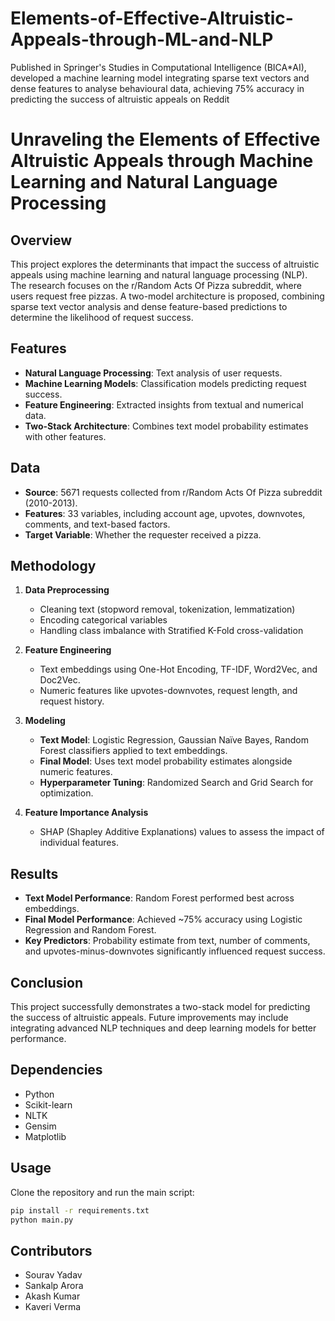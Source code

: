# Elements-of-Effective-Altruistic-Appeals-through-ML-and-NLP
Published in Springer's Studies in Computational Intelligence (BICA*AI), developed a machine learning model integrating sparse text vectors and dense features to analyse behavioural data, achieving 75% accuracy in predicting the success of altruistic appeals on Reddit
# Unraveling the Elements of Effective Altruistic Appeals through Machine Learning and Natural Language Processing

## Overview

This project explores the determinants that impact the success of altruistic appeals using machine learning and natural language processing (NLP). The research focuses on the r/Random Acts Of Pizza subreddit, where users request free pizzas. A two-model architecture is proposed, combining sparse text vector analysis and dense feature-based predictions to determine the likelihood of request success.

## Features

- **Natural Language Processing**: Text analysis of user requests.
- **Machine Learning Models**: Classification models predicting request success.
- **Feature Engineering**: Extracted insights from textual and numerical data.
- **Two-Stack Architecture**: Combines text model probability estimates with other features.

## Data

- **Source**: 5671 requests collected from r/Random Acts Of Pizza subreddit (2010-2013).
- **Features**: 33 variables, including account age, upvotes, downvotes, comments, and text-based factors.
- **Target Variable**: Whether the requester received a pizza.

## Methodology

1. **Data Preprocessing**

   - Cleaning text (stopword removal, tokenization, lemmatization)
   - Encoding categorical variables
   - Handling class imbalance with Stratified K-Fold cross-validation

2. **Feature Engineering**

   - Text embeddings using One-Hot Encoding, TF-IDF, Word2Vec, and Doc2Vec.
   - Numeric features like upvotes-downvotes, request length, and request history.

3. **Modeling**

   - **Text Model**: Logistic Regression, Gaussian Naïve Bayes, Random Forest classifiers applied to text embeddings.
   - **Final Model**: Uses text model probability estimates alongside numeric features.
   - **Hyperparameter Tuning**: Randomized Search and Grid Search for optimization.

4. **Feature Importance Analysis**

   - SHAP (Shapley Additive Explanations) values to assess the impact of individual features.

## Results

- **Text Model Performance**: Random Forest performed best across embeddings.
- **Final Model Performance**: Achieved \~75% accuracy using Logistic Regression and Random Forest.
- **Key Predictors**: Probability estimate from text, number of comments, and upvotes-minus-downvotes significantly influenced request success.

## Conclusion

This project successfully demonstrates a two-stack model for predicting the success of altruistic appeals. Future improvements may include integrating advanced NLP techniques and deep learning models for better performance.

## Dependencies

- Python
- Scikit-learn
- NLTK
- Gensim
- Matplotlib

## Usage

Clone the repository and run the main script:

```bash
pip install -r requirements.txt
python main.py
```

## Contributors

- Sourav Yadav
- Sankalp Arora
- Akash Kumar
- Kaveri Verma


